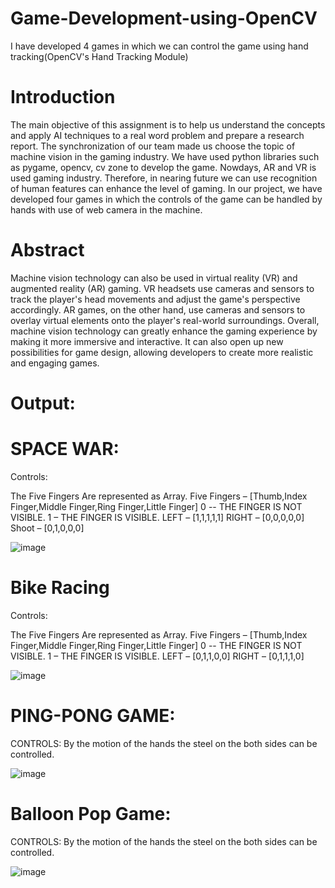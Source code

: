 # Game-Development-using-OpenCV
I have developed 4 games in which we can control the game using hand tracking(OpenCV's Hand Tracking Module)


# Introduction

The main objective of this assignment is to help us understand the
concepts and apply AI techniques to a real word problem and prepare a
research report. The synchronization of our team made us choose the topic
of machine vision in the gaming industry. We have used python libraries
such as pygame, opencv, cv zone to develop the game. Nowdays, AR and
VR is used gaming industry. Therefore, in nearing future we can use
recognition of human features can enhance the level of gaming. In our
project, we have developed four games in which the controls of the game
can be handled by hands with use of web camera in the machine.

# Abstract


Machine vision technology can also be used in virtual reality (VR) and
augmented reality (AR) gaming. VR headsets use cameras and sensors to
track the player&#39;s head movements and adjust the game&#39;s perspective
accordingly. AR games, on the other hand, use cameras and sensors to
overlay virtual elements onto the player&#39;s real-world surroundings.
Overall, machine vision technology can greatly enhance the gaming
experience by making it more immersive and interactive. It can also open
up new possibilities for game design, allowing developers to create more
realistic and engaging games.

# Output:

# SPACE WAR:

Controls:

The Five Fingers Are represented as Array.
Five Fingers – [Thumb,Index Finger,Middle Finger,Ring Finger,Little Finger]
0 -- THE FINGER IS NOT VISIBLE.
1 –  THE FINGER IS VISIBLE.
LEFT – [1,1,1,1,1]
RIGHT – [0,0,0,0,0]
Shoot – [0,1,0,0,0]



![image](https://github.com/KAVINT21/Game-Development-using-OpenCV/assets/95117554/e16b7415-ca40-4d86-9c17-32900ad59134)


# Bike Racing

Controls:

The Five Fingers Are represented as Array.
Five Fingers – [Thumb,Index Finger,Middle Finger,Ring Finger,Little Finger]
0 -- THE FINGER IS NOT VISIBLE.
1 –  THE FINGER IS VISIBLE.
LEFT – [0,1,1,0,0]
RIGHT – [0,1,1,1,0]


![image](https://github.com/KAVINT21/Game-Development-using-OpenCV/assets/95117554/985715a8-4e74-4fe0-b069-34745f72c5cf)

# PING-PONG GAME:

CONTROLS:
By the motion of the hands the steel on the both sides can be controlled.


![image](https://github.com/KAVINT21/Game-Development-using-OpenCV/assets/95117554/b2645562-587e-492f-a0e4-95b5443ba810)


# Balloon Pop Game:

CONTROLS:
By the motion of the hands the steel on the both sides can be controlled.


![image](https://github.com/KAVINT21/Game-Development-using-OpenCV/assets/95117554/a9e8aba6-282b-4d88-9722-4ec6acd612d2)
